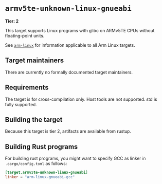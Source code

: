 # `armv5te-unknown-linux-gnueabi`

**Tier: 2**

This target supports Linux programs with glibc on ARMv5TE CPUs without
floating-point units.

See [`arm-linux`](arm-linux.md) for information applicable to all Arm Linux
targets.

## Target maintainers

There are currently no formally documented target maintainers.

## Requirements

The target is for cross-compilation only. Host tools are not supported.
std is fully supported.

## Building the target

Because this target is tier 2, artifacts are available from rustup.

## Building Rust programs

For building rust programs, you might want to specify GCC as linker in
`.cargo/config.toml` as follows:

```toml
[target.armv5te-unknown-linux-gnueabi]
linker = "arm-linux-gnueabi-gcc"
```
